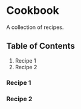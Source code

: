 # Cookbook

A collection of recipes.

## Table of Contents
 1. Recipe 1
 1. Recipe 2
 
### Recipe 1

### Recipe 2
